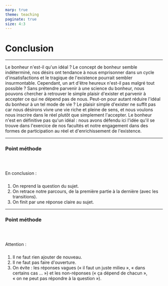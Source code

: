 ```yaml
---
marp: true
theme: teaching
paginate: true
size: 4:3
---
```


<!-- _class: partie -->

# Conclusion

---
<!-- _class: fmmmm pm -->
Le bonheur n'est-il qu'un idéal ? Le concept de bonheur semble indéterminé, nos désirs ont tendance à nous emprisonner dans un cycle d'insatisfactions et le tragique de l'existence pourrait sembler insurmontable. Cependant, un art d'être heureux n'est-il pas malgré tout possible ? Sans prétendre parvenir à une science du bonheur, nous pouvons chercher à retrouver le simple plaisir d'exister et parvenir à accepter ce qui ne dépend pas de nous. Peut-on pour autant réduire l'idéal du bonheur à un tel mode de vie ? Le plaisir simple d'exister ne suffit pas car nous désirons vivre une vie riche et pleine de sens, et nous voulons nous inscrire dans le réel plutôt que simplement l'accepter. Le bonheur n'est en définitive pas qu'un idéal : nous avons défendu ici l'idée qu'il se trouve dans l'exercice de nos facultés et notre engagement dans des formes de participation au réel et d'enrichissement de l'existence.

---
<!-- _class: pointmethode fpppppp-->
<style scoped>
ol{padding-top:10px}
h3{margin-bottom:60px}
</style>

### Point méthode
En conclusion : 
1) On reprend la question du sujet.
2) On retrace notre parcours, de la première partie à la dernière (avec les transitions).
3) On finit par une réponse claire au sujet.

---
<!-- _class: pointmethode fppp-->
<style scoped>
ol{padding-top:10px}
h3{margin-bottom:60px}
</style>
### Point méthode
Attention :
1) Il ne faut rien ajouter de nouveau.
2) Il ne faut pas faire d'ouverture.
3) On évite : les réponses vagues (« il faut un juste milieu », « dans certains cas … ») et les non-réponses (« ça dépend de chacun », « on ne peut pas répondre à la question »).